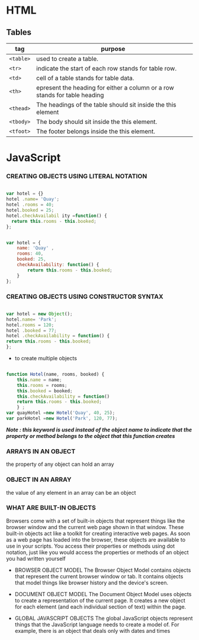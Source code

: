 # HTML

## Tables

tag         |  purpose
------------|----------------------------------------------------------------------------------
`<table>`   | used to create a table.
`<tr>`      | indicate the start of each row stands for table row.
`<td>`      | cell of a table stands for table data.
`<th>`      | epresent the heading for either a column or a row stands for table heading
`<thead>`   | The headings of the table should sit inside the this element
`<tbody>`   | The body should sit inside the this element. 
`<tfoot>`   | The footer belongs inside the this element.

# JavaScript


### CREATING OBJECTS USING LITERAL NOTATION

```javascript

var hotel = {} 
hotel .name= 'Quay'; 
hotel .rooms = 40;
hotel.booked = 25;
hotel.checkAvailabil ity =function() {
  return this.rooms - this.booked; 
};

```

```javascript

var hotel = { 
    name: 'Quay' , 
    rooms: 40, 
    booked: 25, 
    checkAvailability: function() { 
        return this.rooms - this.booked; 
    } 
}; 

```

### CREATING OBJECTS USING CONSTRUCTOR SYNTAX 

```javascript

var hotel = new Object(); 
hotel.name= 'Park'; 
hotel.rooms = 120; 
hotel .booked = 77; 
hotel .checkAvailability = function() {
return this.rooms - this.booked;
};

```
- to create multiple objects

```javascript

function Hotel(name, rooms, booked) { 
    this.name = name; 
    this.rooms = rooms; 
    this.booked = booked; 
    this.checkAvailability = function() 
    return this.rooms - this.booked; 
    } ; 
var quayHotel =new Hotel('Quay', 40, 25); 
var parkHotel =new Hotel('Park', 120, 77); 

```

***Note : this keyword is used instead of the object name to indicate that the property or method belongs to the object that this function creates***

### ARRAYS IN AN OBJECT 
 the property of any object can hold an array

### OBJECT IN AN ARRAY
the value of any element in an array can be an object

### WHAT ARE BUILT-IN OBJECTS

Browsers come with a set of built-in objects that represent things like the browser window and the current web page shown in that window. These built-in objects act like a toolkit for creating interactive web pages. As soon as a web page has loaded into the browser, these objects are available to use in your scripts. You access their properties or methods using dot notation, just like you would access the properties or methods of an object you had written yourself

- BROWSER OBJECT MODEL 
The Browser Object Model contains objects that represent the current browser window or tab. It contains objects that model things like browser history and the device's screen. 

- DOCUMENT OBJECT MODEL 
The Document Object Model uses objects to create a representation of the current page. It creates a new object for each element (and each individual section of text) within the page. 

- GLOBAL JAVASCRIPT OBJECTS 
The global JavaScript objects represent things that the JavaScript language needs to create a model of. For example, there is an object that deals only with dates and times




